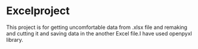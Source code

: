 # Excelproject
This project is for getting uncomfortable data from .xlsx file and remaking and cutting it and saving data in the another Excel file.I have used openpyxl library. 
